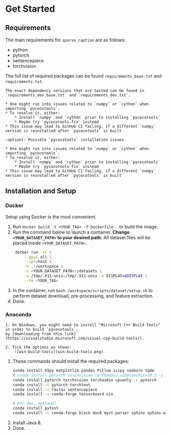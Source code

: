 # Get Started

## Requirements

The main requirements for `sparse_caption` are as follows:

* python
* pytorch
* sentencepiece
* torchvision

The full list of required packages can be found `requirements_base.txt` and `requirements.txt`.

```{admonition} Dependency Versions
The exact dependency versions that are tested can be found in `requirements_dev_base.txt` and `requirements_dev.txt`.
```

```{admonition} Possible {pycocotools} installation issues
* One might run into issues related to `numpy` or `cython` when importing `pycocotools`.
* To resolve it, either:
    * Install `numpy` and `cython` prior to installing `pycocotools`
    * Maybe try `pycocotools-fix` instead
* This issue may lead to GitHub CI failing, if a different `numpy` version is reinstalled after `pycocotools` is built
```

```{admonition}
:option1: Possible `pycocotools` installation issues

* One might run into issues related to `numpy` or `cython` when importing `pycocotools`.
* To resolve it, either:
    * Install `numpy` and `cython` prior to installing `pycocotools`
    * Maybe try `pycocotools-fix` instead
* This issue may lead to GitHub CI failing, if a different `numpy` version is reinstalled after `pycocotools` is built
```

## Installation and Setup

### Docker
Setup using Docker is the most convenient.

1. Run `docker build -t <YOUR_TAG> -f Dockerfile .` to build the image.
2. Run the command below to launch a container. **Change `<YOUR_DATASET_PATH>` to your desired path.** All dataset files will be placed inside `<YOUR_DATASET_PATH>`.
   ```bash
    docker run -it \
        --gpus all \
        --ipc=host \
        -v .:/workspace \
        -v <YOUR_DATASET_PATH>:/datasets \
        -v /tmp/.X11-unix:/tmp/.X11-unix -e DISPLAY=$DISPLAY \
        --rm <YOUR_TAG>
   ```
3. In the container, run `bash /workspace/scripts/dataset/setup.sh` to perform dataset download, pre-processing, and feature extraction.
4. Done.

### Anaconda

```{admonition} Windows
1. On Windows, you might need to install "Microsoft C++ Build Tools" in order to build `pycocotools`, 
by [downloading from this link](https://visualstudio.microsoft.com/visual-cpp-build-tools/).

2. Tick the options as shown:
    ![win-build-tools](win-build-tools.png)
```

1. These commands should install the required packages:
    ```bash
    conda install h5py matplotlib pandas Pillow scipy seaborn tqdm
    # conda install pytorch torchvision torchaudio cudatoolkit=10.2 -c pytorch
    conda install pytorch torchvision torchaudio cpuonly -c pytorch
    conda install -c pytorch torchtext
    conda install -c fastai sentencepiece
    conda install -c conda-forge tensorboard six

    # For dev, optional
    conda install pytest
    conda install -c conda-forge black doc8 myst-parser sphinx sphinx-autobuild sphinx_rtd_theme
    ```
2. Install Java 8.
3. Done.
